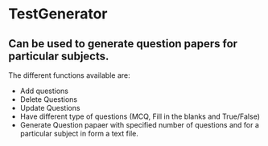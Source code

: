 # TestGenerator
## Can be used to generate question papers for particular subjects.
The different functions available are:
+ Add questions
+ Delete Questions
+ Update Questions
+ Have different type of questions (MCQ, Fill in the blanks and True/False)
+ Generate Question papaer with specified number of questions and for a particular subject in form a text file.
